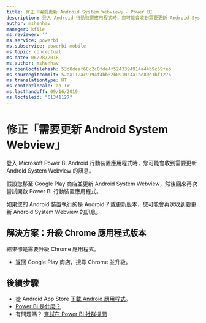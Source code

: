 ```yaml
---
title: 修正「需要更新 Android System Webview」- Power BI
description: 登入 Android 行動裝置應用程式時，您可能會收到需要更新 Android System Webview 的訊息。
author: mshenhav
manager: kfile
ms.reviewer: ''
ms.service: powerbi
ms.subservice: powerbi-mobile
ms.topic: conceptual
ms.date: 06/28/2018
ms.author: mshenhav
ms.openlocfilehash: 53d0deaf68c2c0fde4f5243394914a44b9c59feb
ms.sourcegitcommit: 52aa112ac9194f4bb62b0910c4a1be80e1bf1276
ms.translationtype: HT
ms.contentlocale: zh-TW
ms.lasthandoff: 09/16/2019
ms.locfileid: "61341127"
---
```

# <a name="fixing-need-to-update-android-system-webview"></a>修正「需要更新 Android System Webview」
登入 Microsoft Power BI Android 行動裝置應用程式時，您可能會收到需要更新 Android System Webview 的訊息。 

假設您移至 Google Play 商店並更新 Android System Webview，然後回來再次嘗試開啟 Power BI 行動裝置應用程式。 

如果您的 Android 裝置執行的是 Android 7 或更新版本，您可能會再次收到要更新 Android System Webview 的訊息。 

## <a name="solution-upgrade-your-version-of-the-chrome-app"></a>解決方案：升級 Chrome 應用程式版本
結果卻是需要升級 Chrome 應用程式。 

* 返回 Google Play 商店，搜尋 Chrome 並升級。

## <a name="next-steps"></a>後續步驟
* 從 Android App Store [下載 Android 應用程式](http://go.microsoft.com/fwlink/?LinkID=544867)。
* [Power BI 是什麼？](../../power-bi-overview.md)
* 有問題嗎？ [嘗試在 Power BI 社群提問](http://community.powerbi.com/)


